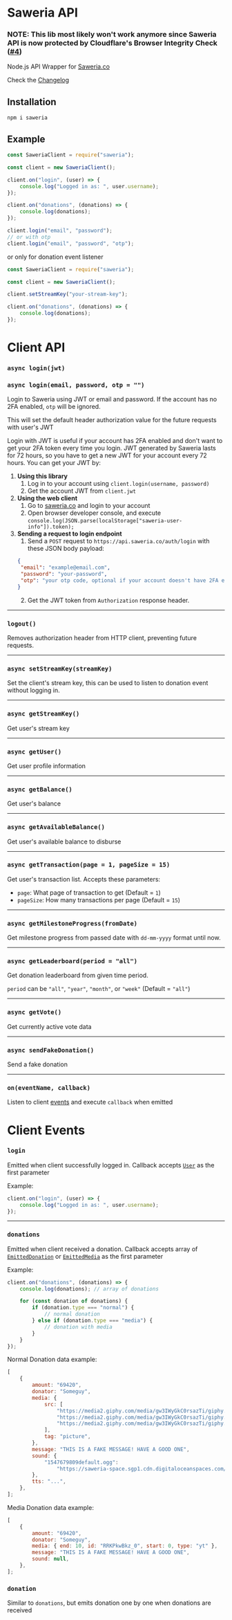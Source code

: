 # Saweria API

### NOTE: This lib most likely won't work anymore since Saweria API is now protected by Cloudflare's Browser Integrity Check ([#4](https://github.com/SuspiciousLookingOwl/saweria-api/issues/4#issuecomment-913947264))

Node.js API Wrapper for [Saweria.co](https://saweria.co/)

Check the [Changelog](https://github.com/SuspiciousLookingOwl/saweria-api/blob/master/CHANGELOG.md)

## Installation

```
npm i saweria
```

## Example

```js
const SaweriaClient = require("saweria");

const client = new SaweriaClient();

client.on("login", (user) => {
	console.log("Logged in as: ", user.username);
});

client.on("donations", (donations) => {
	console.log(donations);
});

client.login("email", "password");
// or with otp
client.login("email", "password", "otp");
```

or only for donation event listener

```js
const SaweriaClient = require("saweria");

const client = new SaweriaClient();

client.setStreamKey("your-stream-key");

client.on("donations", (donations) => {
	console.log(donations);
});
```

# Client API

### `async login(jwt)`

### `async login(email, password, otp = "")`

Login to Saweria using JWT or email and password. If the account has no 2FA enabled, `otp` will be ignored.

This will set the default header authorization value for the future requests with user's JWT

Login with JWT is useful if your account has 2FA enabled and don't want to get your 2FA token every time you login. JWT generated by Saweria lasts for 72 hours, so you have to get a new JWT for your account every 72 hours. You can get your JWT by:

1. **Using this library**
   1. Log in to your account using `client.login(username, password)`
   2. Get the account JWT from `client.jwt`
2. **Using the web client**
   1. Go to [saweria.co](https://saweria.co/) and login to your account
   2. Open browser developer console, and execute `console.log(JSON.parse(localStorage["saweria-user-info"]).token);`
3. **Sending a request to login endpoint**
   1. Send a `POST` request to `https://api.saweria.co/auth/login` with these JSON body payload:
   ```json
   {
   	"email": "example@email.com",
   	"password": "your-password",
   	"otp": "your otp code, optional if your account doesn't have 2FA enabled"
   }
   ```
   2. Get the JWT token from `Authorization` response header.

---

### `logout()`

Removes authorization header from HTTP client, preventing future requests.

---

### `async setStreamKey(streamKey)`

Set the client's stream key, this can be used to listen to donation event without logging in.

---

### `async getStreamKey()`

Get user's stream key

---

### `async getUser()`

Get user profile information

---

### `async getBalance()`

Get user's balance

---

### `async getAvailableBalance()`

Get user's available balance to disburse

---

### `async getTransaction(page = 1, pageSize = 15)`

Get user's transaction list. Accepts these parameters:

- `page`: What page of transaction to get (Default = `1`)
- `pageSize`: How many transactions per page (Default = `15`)

---

### `async getMilestoneProgress(fromDate)`

Get milestone progress from passed date with `dd-mm-yyyy` format until now.

---

### `async getLeaderboard(period = "all")`

Get donation leaderboard from given time period.

`period` can be `"all"`, `"year"`, `"month"`, or `"week"` (Default = `"all"`)

---

### `async getVote()`

Get currently active vote data

---

### `async sendFakeDonation()`

Send a fake donation

---

### `on(eventName, callback)`

Listen to client [events](#Client-Events) and execute `callback` when emitted

# Client Events

### `login`

Emitted when client successfully logged in. Callback accepts [`User`](src/types.ts) as the first parameter

Example:

```js
client.on("login", (user) => {
	console.log("Logged in as: ", user.username);
});
```

---

### `donations`

Emitted when client received a donation. Callback accepts array of [`EmittedDonation`](src/types.ts) or [`EmittedMedia`](src/types.ts) as the first parameter

Example:

```js
client.on("donations", (donations) => {
	console.log(donations); // array of donations

	for (const donation of donations) {
		if (donation.type === "normal") {
			// normal donation
		} else if (donation.type === "media") {
			// donation with media
		}
	}
});
```

Normal Donation data example:

```js
[
	{
		amount: "69420",
		donator: "Someguy",
		media: {
			src: [
				"https://media2.giphy.com/media/gw3IWyGkC0rsazTi/giphy.webp",
				"https://media2.giphy.com/media/gw3IWyGkC0rsazTi/giphy.mp4",
				"https://media2.giphy.com/media/gw3IWyGkC0rsazTi/giphy.gif",
			],
			tag: "picture",
		},
		message: "THIS IS A FAKE MESSAGE! HAVE A GOOD ONE",
		sound: {
			"1547679809default.ogg":
				"https://saweria-space.sgp1.cdn.digitaloceanspaces.com/prd/sound/836d7a85-dd70-4028-85fb-00fd785f0928-c527b4f6bd6282e21e78c85343d496fa.ogg",
		},
		tts: "...",
	},
];
```

Media Donation data example:

```js
[
	{
		amount: "69420",
		donator: "Someguy",
		media: { end: 10, id: "RRKPkwBkz_0", start: 0, type: "yt" },
		message: "THIS IS A FAKE MESSAGE! HAVE A GOOD ONE",
		sound: null,
	},
];
```

### `donation`

Similar to `donations`, but emits donation one by one when donations are received
